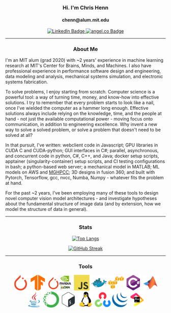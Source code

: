 <h3 align="center">Hi. I'm Chris Henn</h3>
<h4 align="center">chenn@alum.mit.edu</h4>

<div id="badges" align="center">
  <a href="https://www.linkedin.com/in/christianhenn1000/">
    <img src="https://img.shields.io/badge/LinkedIn-blue?style=flat-square&logo=linkedin&logoColor=white" alt="LinkedIn Badge"/>
  </a>
  <a href="https://angel.co/u/christian-henn">
    <img src="https://img.shields.io/badge/angel.co-green?style=flat-square&logo=angellist&logoColor=white" alt="angel.co Badge"/>
  </a>
</div>

---

<div align="center">
  
  ### About Me
  
</div>

I'm an MIT alum (grad 2020) with ~2 years' experience in machine learning research at MIT's Center for Brains, Minds, and Machines. I also have professional experience in performance software design and engineering, data modeling and analysis, mechanical systems simulation, and electronic systems fabrication. 

To solve problems, I enjoy starting from scratch. Computer science is a powerful tool: a way of turning time, money, and know-how into effective solutions. I try to remember that every problem starts to look like a nail, once I've wielded the computer as a hammer long enough. Effective solutions always include relying on the knowledge, time, and the people at hand - not just the available computational power - moving focus onto communication, in addition to engineering excellence. Why invent a new way to solve a solved problem, or solve a problem that doesn't need to be solved at all? 

In that pursuit, I've written: webclient code in Javascript; GPU libraries in CUDA C and CUDA-python; GUI interfaces in C#; parallel, asynchronous, and concurrent code in python, C#, C++, and Java; docker setup scripts, apptainer (singularity-container) setup scripts, and CI testing configurations in bash; a python-based web server; a mechanical model in MATLAB; ML models on AWS and [MGHPCC](https://www.mghpcc.org/); 3D designs in fusion 360; and built with Pytorch, Tensorflow, gcc, nvcc, Numba, Numpy - whatever fits the problem at hand.

For the past ~2 years, I've been employing many of these tools to design novel computer vision model architectures - and investigate hypotheses about the fundamental structure of image data (and by extension, how we model the structure of data in general). 

---

<div align="center">
  
  ### Stats
  
  [![Top Langs](https://github-readme-stats.vercel.app/api/top-langs/?username=chrishenn&layout=compact&theme=vision-friendly-dark)](https://github.com/anuraghazra/github-readme-stats)
  
 [![GitHub Streak](http://github-readme-streak-stats.herokuapp.com?user=chrishenn&theme=dark&background=000000)](https://git.io/streak-stats)
  
</div>

---

<div align="center"> 
  
  ### Tools
    
<img src="https://raw.githubusercontent.com/devicons/devicon/1119b9f84c0290e0f0b38982099a2bd027a48bf1/icons/pytorch/pytorch-original.svg" width="50" height="50"/> 
<img src="https://raw.githubusercontent.com/devicons/devicon/1119b9f84c0290e0f0b38982099a2bd027a48bf1/icons/tensorflow/tensorflow-original.svg" width="50" height="50"/> 
<img src="https://github.com/chrishenn/torch_cuda_example_cmake/blob/main/doc/images/comp.jpg?raw=true" width="80" height="50"/> 
<img src="https://raw.githubusercontent.com/devicons/devicon/1119b9f84c0290e0f0b38982099a2bd027a48bf1/icons/javascript/javascript-original.svg" width="50" height="50"/> 
<img src="https://raw.githubusercontent.com/devicons/devicon/1119b9f84c0290e0f0b38982099a2bd027a48bf1/icons/docker/docker-original.svg" width="50" height="50"/> 
<img src="https://raw.githubusercontent.com/devicons/devicon/1119b9f84c0290e0f0b38982099a2bd027a48bf1/icons/amazonwebservices/amazonwebservices-original.svg" width="50" height="50"/> 
<img src="https://raw.githubusercontent.com/devicons/devicon/1119b9f84c0290e0f0b38982099a2bd027a48bf1/icons/csharp/csharp-original.svg" width="50" height="50"/> 
<img src="https://raw.githubusercontent.com/devicons/devicon/1119b9f84c0290e0f0b38982099a2bd027a48bf1/icons/matlab/matlab-original.svg" width="50" height="50"/> 
<img src="https://raw.githubusercontent.com/devicons/devicon/1119b9f84c0290e0f0b38982099a2bd027a48bf1/icons/java/java-original.svg" width="50" height="50"/> 
<img src="https://raw.githubusercontent.com/devicons/devicon/1119b9f84c0290e0f0b38982099a2bd027a48bf1/icons/anaconda/anaconda-original.svg" width="50" height="50"/> 
<img src="https://raw.githubusercontent.com/devicons/devicon/1119b9f84c0290e0f0b38982099a2bd027a48bf1/icons/bash/bash-original.svg" width="50" height="50"/> 
<img src="https://raw.githubusercontent.com/devicons/devicon/1119b9f84c0290e0f0b38982099a2bd027a48bf1/icons/linux/linux-original.svg" width="50" height="50"/> 
<img src="https://raw.githubusercontent.com/devicons/devicon/1119b9f84c0290e0f0b38982099a2bd027a48bf1/icons/opencv/opencv-original.svg" width="50" height="50"/> 
  <img src="https://raw.githubusercontent.com/devicons/devicon/1119b9f84c0290e0f0b38982099a2bd027a48bf1/icons/jquery/jquery-original.svg" width="50" height="50"/> 
    <img src="https://raw.githubusercontent.com/devicons/devicon/1119b9f84c0290e0f0b38982099a2bd027a48bf1/icons/jetbrains/jetbrains-original.svg" width="50" height="50"/> 
         
</div>


